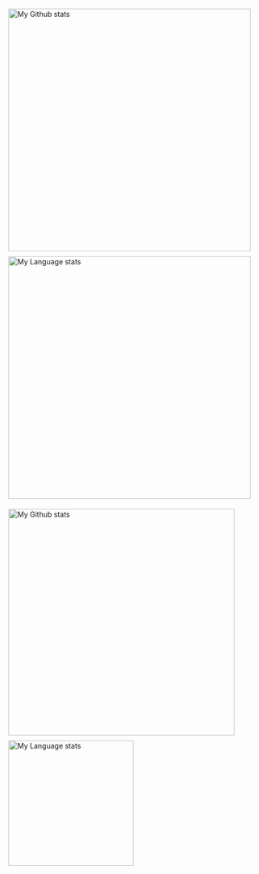 
<!-- GRS (Light Mode) -->
<div style="display: flex; gap: 10px; flex-wrap: wrap; margin-top: 20px;">
  <a href="https://github.com/artkillers#gh-light-mode-only">
    <img src="https://github-readme-stats-steel-omega.vercel.app/api?username=artkillers&show_icons=true&include_all_commits=true&hide_border=true&number_format=long&rank_icon=percentile&show=reviews,discussions_started,discussions_answered,prs_merged,prs_merged_percentage#gh-light-mode-only" alt="My Github stats" width="480">
  </a>
  <a href="https://github.com/artkillers#gh-light-mode-only">
    <img src="https://github-readme-stats-steel-omega.vercel.app/api/top-langs/?username=artkillers&layout=pie&hide_border=true&langs_count=10#gh-light-mode-only" alt="My Language stats" width="480">
  </a>
</div>

<!-- GRS (Dark Mode) -->
<div style="display: flex; gap: 10px; flex-wrap: wrap; margin-top: 20px;">
  <a href="https://github.com/artkillers#gh-dark-mode-only">
    <img src="https://github-readme-stats-steel-omega.vercel.app/api?username=artkillers&show_icons=true&include_all_commits=true&icon_color=2d77dc&title_color=2d77dc&text_color=ffffff&bg_color=0d1117&hide_border=true&number_format=long&rank_icon=percentile&show=reviews,discussions_started,discussions_answered,prs_merged,prs_merged_percentage#gh-dark-mode-only" alt="My Github stats" width="448">
  </a>
  <a href="https://github.com/artkillers#gh-dark-mode-only">
    <img src="https://github-readme-stats-steel-omega.vercel.app/api/top-langs/?username=artkillers&layout=pie&icon_color=2d77dc&title_color=2d77dc&text_color=ffffff&bg_color=0d1117&hide_border=true&langs_count=10#gh-dark-mode-only" alt="My Language stats" width="248">
  </a>
